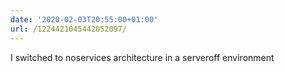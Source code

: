 ```yaml
---
date: '2020-02-03T20:55:00+01:00'
url: /1224421045442052097/
---
```

I switched to noservices architecture in a serveroff environment
